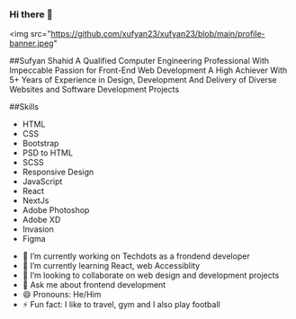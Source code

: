 ### Hi there 👋

<img src="https://github.com/xufyan23/xufyan23/blob/main/profile-banner.jpeg"

##Sufyan Shahid
A Qualified Computer Engineering Professional With Impeccable Passion for Front-End Web Development
A High Achiever With 5+ Years of Experience in Design, Development And Delivery of Diverse Websites and Software Development Projects

##Skills
* HTML
* CSS
* Bootstrap
* PSD to HTML
* SCSS
* Responsive Design
* JavaScript
* React
* NextJs
* Adobe Photoshop
* Adobe XD
* Invasion
* Figma

- 🔭 I’m currently working on Techdots as a frondend developer
- 🌱 I’m currently learning React, web Accessiblity
- 👯 I’m looking to collaborate on web design and development projects
- 💬 Ask me about frontend development
- 😄 Pronouns: He/Him
- ⚡ Fun fact: I like to travel, gym and I also play football
